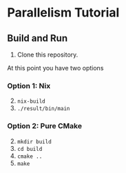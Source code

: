 # Parallelism Tutorial

## Build and Run
1. Clone this repository.

At this point you have two options

### Option 1: Nix
2. `nix-build`
3. `./result/bin/main`

### Option 2: Pure CMake
2. `mkdir build`
3. `cd build`
4. `cmake ..`
5. `make`

